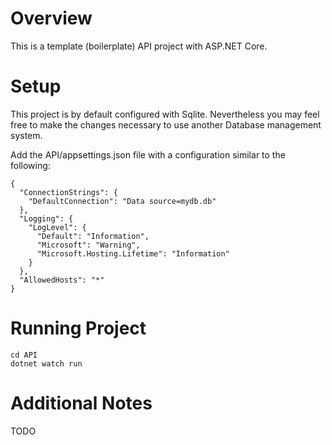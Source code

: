 # Overview

This is a template (boilerplate) API project with ASP.NET Core.

# Setup

This project is by default configured with Sqlite. Nevertheless you may feel free to make the changes necessary to use another Database management system.

Add the API/appsettings.json file with a configuration similar to the following:
```
{
  "ConnectionStrings": {
    "DefaultConnection": "Data source=mydb.db"
  },
  "Logging": {
    "LogLevel": {
      "Default": "Information",
      "Microsoft": "Warning",
      "Microsoft.Hosting.Lifetime": "Information"
    }
  },
  "AllowedHosts": "*"
}
```

# Running Project

```
cd API
dotnet watch run
```

# Additional Notes
TODO
